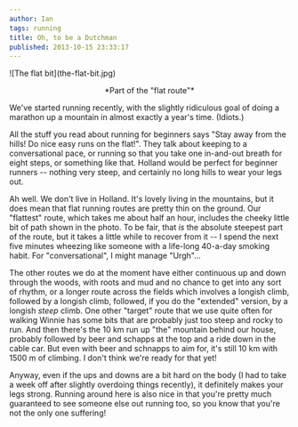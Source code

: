```yaml
---
author: Ian
tags: running
title: Oh, to be a Dutchman
published: 2013-10-15 23:33:17
---
```


<div class="img-right">
![The flat bit](the-flat-bit.jpg)
<div style="text-align: center;">
<p>*Part of the "flat route"*<br>
</div>
</div>

We've started running recently, with the slightly ridiculous goal of
doing a marathon up a mountain in almost exactly a year's time.
(Idiots.)

All the stuff you read about running for beginners says "Stay away
from the hills!  Do nice easy runs on the flat!".  They talk about
keeping to a conversational pace, or running so that you take one
in-and-out breath for eight steps, or something like that.  Holland
would be perfect for beginner runners -- nothing very steep, and
certainly no long hills to wear your legs out.

Ah well.  We don't live in Holland.  It's lovely living in the
mountains, but it does mean that flat running routes are pretty thin
on the ground.  Our "flattest" route, which takes me about half an
hour, includes the cheeky little bit of path shown in the photo.  To
be fair, that *is* the absolute steepest part of the route, but it
takes a little while to recover from it -- I spend the next five
minutes wheezing like someone with a life-long 40-a-day smoking habit.
For "conversational", I might manage "Urgh"...

The other routes we do at the moment have either continuous up and
down through the woods, with roots and mud and no chance to get into
any sort of rhythm, or a longer route across the fields which involves
a longish climb, followed by a longish climb, followed, if you do the
"extended" version, by a longish *steep* climb.  One other "target"
route that we use quite often for walking Winnie has some bits that
are probably just too steep and rocky to run.  And then there's the 10
km run up "the" mountain behind our house, probably followed by beer
and schapps at the top and a ride down in the cable car.  But even
with beer and schnapps to aim for, it's still 10 km with 1500 m of
climbing.  I don't think we're ready for that yet!

Anyway, even if the ups and downs are a bit hard on the body (I had to
take a week off after slightly overdoing things recently), it
definitely makes your legs strong.  Running around here is also nice
in that you're pretty much guaranteed to see someone else out running
too, so you know that you're not the only one suffering!